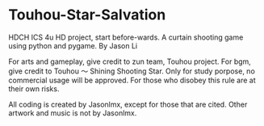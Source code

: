 # Touhou-Star-Salvation
HDCH ICS 4u HD project, start before-wards. A curtain shooting game using python and pygame. By Jason Li 

For arts and gameplay, give credit to zun team, Touhou project. For bgm, give credit to Touhou ～ Shining Shooting Star.
Only for study porpose, no commercial usage will be approved. For those who disobey this rule are at their own risks.

All coding is created by Jasonlmx, except for those that are cited. Other artwork and music is not by Jasonlmx.